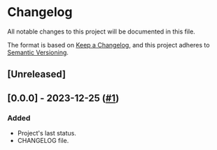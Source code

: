 # Changelog

All notable changes to this project will be documented in this file.

The format is based on [Keep a Changelog](https://keepachangelog.com/en/1.0.0/),
and this project adheres to [Semantic Versioning](https://semver.org/spec/v2.0.0.html).

## [Unreleased]

## [0.0.0] - 2023-12-25 ([#1](https://github.com/soria-lucas/qrsec_ci_cd/pull/1))

### Added

- Project's last status.
- CHANGELOG file.

